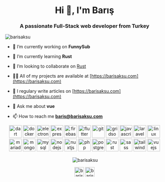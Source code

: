 <h1 align="center">Hi 👋, I'm Barış</h1>
<h3 align="center">A passionate Full-Stack web developer from Turkey</h3>

<p align="left"> <img src="https://komarev.com/ghpvc/?username=barisaksu" alt="barisaksu" /> </p>

- 🔭 I’m currently working on **FunnySub**

- 🌱 I’m currently learning **Rust**

- 👯 I’m looking to collaborate on [Rust](https://github.com/rust-lang/rust)

- 👨‍💻 All of my projects are available at [https://barisaksu.com](https://barisaksu.com)

- 📝 I regulary write articles on [https://barisaksu.com](https://barisaksu.com)

- 💬 Ask me about **vue**

- 📫 How to reach me **baris@barisaksu.com**

<p align="center"><img src="https://www.vectorlogo.zone/logos/dartlang/dartlang-icon.svg" alt="dart" width="40" height="40"/> <img src="https://devicons.github.io/devicon/devicon.git/icons/docker/docker-original-wordmark.svg" alt="docker" width="40" height="40"/> <img src="https://devicons.github.io/devicon/devicon.git/icons/electron/electron-original.svg" alt="electron" width="40" height="40"/> <img src="https://devicons.github.io/devicon/devicon.git/icons/express/express-original-wordmark.svg" alt="express" width="40" height="40"/> <img src="https://www.vectorlogo.zone/logos/firebase/firebase-icon.svg" alt="firebase" width="40" height="40"/> <img src="https://www.vectorlogo.zone/logos/flutterio/flutterio-icon.svg" alt="flutter" width="40" height="40"/> <img src="https://www.vectorlogo.zone/logos/git-scm/git-scm-icon.svg" alt="git" width="40" height="40"/> <img src="https://www.vectorlogo.zone/logos/gridsome/gridsome-icon.svg" alt="gridsome" width="40" height="40"/> <img src="https://devicons.github.io/devicon/devicon.git/icons/javascript/javascript-original.svg" alt="javascript" width="40" height="40"/> <img src="https://devicons.github.io/devicon/devicon.git/icons/laravel/laravel-plain-wordmark.svg" alt="laravel" width="40" height="40"/> <img src="https://devicons.github.io/devicon/devicon.git/icons/linux/linux-original.svg" alt="linux" width="40" height="40"/> <img src="https://www.vectorlogo.zone/logos/mariadb/mariadb-icon.svg" alt="mariadb" width="40" height="40"/> <img src="https://devicons.github.io/devicon/devicon.git/icons/mongodb/mongodb-original-wordmark.svg" alt="mongodb" width="40" height="40"/> <img src="https://devicons.github.io/devicon/devicon.git/icons/mysql/mysql-original-wordmark.svg" alt="mysql" width="40" height="40"/> <img src="https://devicons.github.io/devicon/devicon.git/icons/nodejs/nodejs-original-wordmark.svg" alt="nodejs" width="40" height="40"/> <img src="https://www.vectorlogo.zone/logos/nuxtjs/nuxtjs-icon.svg" alt="nuxtjs" width="40" height="40"/> <img src="https://devicons.github.io/devicon/devicon.git/icons/php/php-original.svg" alt="php" width="40" height="40"/> <img src="https://devicons.github.io/devicon/devicon.git/icons/postgresql/postgresql-original-wordmark.svg" alt="postgresql" width="40" height="40"/> <img src="https://devicons.github.io/devicon/devicon.git/icons/rust/rust-plain.svg" alt="rust" width="40" height="40"/> <img src="https://devicons.github.io/devicon/devicon.git/icons/sass/sass-original.svg" alt="sass" width="40" height="40"/> <img src="https://www.vectorlogo.zone/logos/tailwindcss/tailwindcss-icon.svg" alt="tailwind" width="40" height="40"/> <img src="https://devicons.github.io/devicon/devicon.git/icons/vuejs/vuejs-original-wordmark.svg" alt="vuejs" width="40" height="40"/></p>

<p align="center">&nbsp;<img align="center" src="https://github-readme-stats.vercel.app/api?username=barisaksu&show_icons=true" alt="barisaksu" /></p>

<p align="center">
<a href="https://dev.to/baris" target="blank"><img align="center" src="https://cdn.jsdelivr.net/npm/simple-icons@3.0.1/icons/dev-dot-to.svg" alt="baris" height="30" width="30" /></a>
<a href="https://instagram.com/barissaksu" target="blank"><img align="center" src="https://cdn.jsdelivr.net/npm/simple-icons@3.0.1/icons/instagram.svg" alt="barissaksu" height="30" width="30" /></a>
</p>
